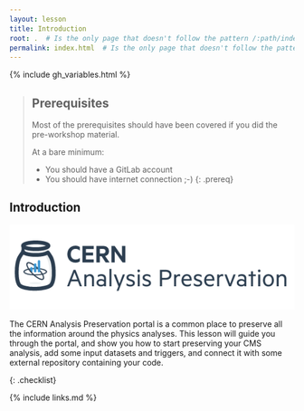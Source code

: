 ```yaml
---
layout: lesson
title: Introduction
root: .  # Is the only page that doesn't follow the pattern /:path/index.html
permalink: index.html  # Is the only page that doesn't follow the pattern /:path/index.html
---
```

{% include gh_variables.html %}

> ## Prerequisites
>
> Most of the prerequisites should have been covered if you did the
> pre-workshop material.
>
> At a bare minimum:
> - You should have a GitLab account
> - You should have internet connection ;-)
{: .prereq}

Introduction
------------
<img src="https://github.com/awesome-workshop/cap-cms/blob/gh-pages/fig/banner.png?raw=true">

The CERN Analysis Preservation portal is a common place to preserve all the information around the physics analyses. This lesson will guide you through the portal, and show you how to start preserving your CMS analysis, add some input datasets and triggers, and connect it with some external repository containing your code.


{: .checklist}

{% include links.md %}

